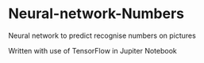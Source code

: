 # Neural-network-Numbers
Neural network to predict recognise numbers on pictures

Written with use of TensorFlow in Jupiter Notebook
